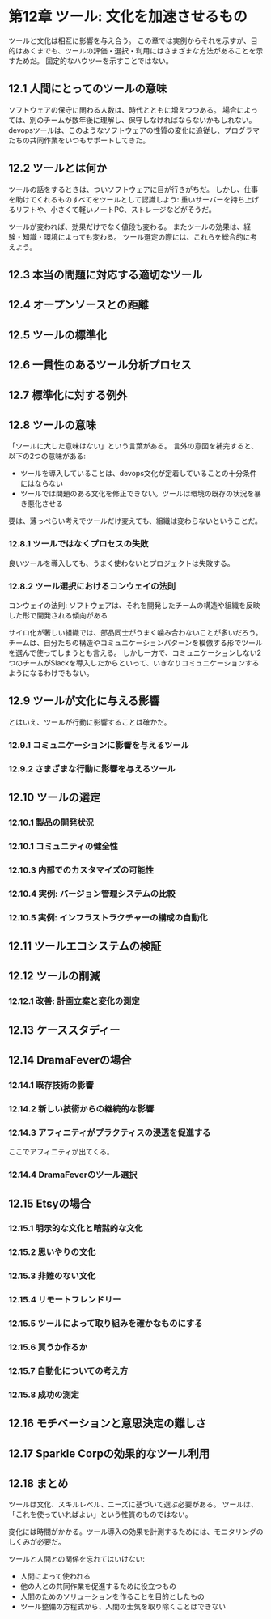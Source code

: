 # 第12章 ツール: 文化を加速させるもの
ツールと文化は相互に影響を与え合う。
この章では実例からそれを示すが、目的はあくまでも、ツールの評価・選択・利用にはさまざまな方法があることを示すためだ。
固定的なハウツーを示すことではない。
## 12.1 人間にとってのツールの意味
ソフトウェアの保守に関わる人数は、時代とともに増えつつある。
場合によっては、別のチームが数年後に理解し、保守しなければならないかもしれない。
devopsツールは、このようなソフトウェアの性質の変化に追従し、プログラマたちの共同作業をいつもサポートしてきた。

## 12.2 ツールとは何か
ツールの話をするときは、ついソフトウェアに目が行きがちだ。
しかし、仕事を助けてくれるものすべてをツールとして認識しよう:
重いサーバーを持ち上げるリフトや、小さくて軽いノートPC、ストレージなどがそうだ。

ツールが変われば、効果だけでなく値段も変わる。
またツールの効果は、経験・知識・環境によっても変わる。
ツール選定の際には、これらを総合的に考えよう。

## 12.3 本当の問題に対応する適切なツール
## 12.4 オープンソースとの距離
## 12.5 ツールの標準化
## 12.6 一貫性のあるツール分析プロセス
## 12.7 標準化に対する例外
## 12.8 ツールの意味
「ツールに大した意味はない」という言葉がある。
言外の意図を補完すると、以下の2つの意味がある:
- ツールを導入していることは、devops文化が定着していることの十分条件にはならない
- ツールでは問題のある文化を修正できない。ツールは環境の既存の状況を暴き悪化させる

要は、薄っぺらい考えでツールだけ変えても、組織は変わらないということだ。

### 12.8.1 ツールではなくプロセスの失敗
良いツールを導入しても、うまく使わないとプロジェクトは失敗する。

### 12.8.2 ツール選択におけるコンウェイの法則
コンウェイの法則: ソフトウェアは、それを開発したチームの構造や組織を反映した形で開発される傾向がある

サイロ化が著しい組織では、部品同士がうまく噛み合わないことが多いだろう。
チームは、自分たちの構造やコミュニケーションパターンを模倣する形でツールを選んで使ってしまうとも言える。
しかし一方で、コミュニケーションしない2つのチームがSlackを導入したからといって、いきなりコミュニケーションするようになるわけでもない。

## 12.9 ツールが文化に与える影響
とはいえ、ツールが行動に影響することは確かだ。

### 12.9.1 コミュニケーションに影響を与えるツール

### 12.9.2 さまざまな行動に影響を与えるツール

## 12.10 ツールの選定

### 12.10.1 製品の開発状況
### 12.10.1 コミュニティの健全性
### 12.10.3 内部でのカスタマイズの可能性
### 12.10.4 実例: バージョン管理システムの比較
### 12.10.5 実例: インフラストラクチャーの構成の自動化

## 12.11 ツールエコシステムの検証
## 12.12 ツールの削減
### 12.12.1 改善: 計画立案と変化の測定

## 12.13 ケーススタディー
## 12.14 DramaFeverの場合
### 12.14.1 既存技術の影響
### 12.14.2 新しい技術からの継続的な影響
### 12.14.3 アフィニティがプラクティスの浸透を促進する
ここでアフィニティが出てくる。
### 12.14.4 DramaFeverのツール選択


## 12.15 Etsyの場合
### 12.15.1 明示的な文化と暗黙的な文化
### 12.15.2 思いやりの文化
### 12.15.3 非難のない文化
### 12.15.4 リモートフレンドリー
### 12.15.5 ツールによって取り組みを確かなものにする
### 12.15.6 買うか作るか
### 12.15.7 自動化についての考え方
### 12.15.8 成功の測定

## 12.16 モチベーションと意思決定の難しさ
## 12.17 Sparkle Corpの効果的なツール利用
## 12.18 まとめ
ツールは文化、スキルレベル、ニーズに基づいて選ぶ必要がある。
ツールは、「これを使っていればよい」という性質のものではない。

変化には時間がかかる。ツール導入の効果を計測するためには、モニタリングのしくみが必要だ。

ツールと人間との関係を忘れてはいけない:
- 人間によって使われる
- 他の人との共同作業を促進するために役立つもの
- 人間のためのソリューションを作ることを目的としたもの
- ツール整備の方程式から、人間の士気を取り除くことはできない
